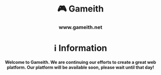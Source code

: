 <h1 align="center">🎮 Gameith</h1>
<h3 align="center">www.gameith.net<p>

<h1 align="center">ℹ️ Information</h1>
<h4 align="center">Welcome to Gameith. We are continuing our efforts to create a great web platform. Our platform will be available soon, please wait until that day!<p>
